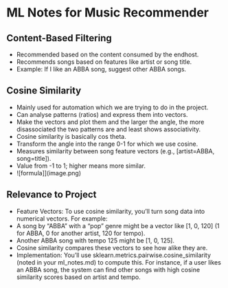 # ML Notes for Music Recommender

## Content-Based Filtering
- Recommended based on the content consumed by the endhost.
- Recommends songs based on features like artist or song title.
- Example: If I like an ABBA song, suggest other ABBA songs.

## Cosine Similarity
- Mainly used for automation which we are trying to do in the project.
- Can analyse patterns (ratios) and express them into vectors.
- Make the vectors and plot them and the larger the angle, the more disassociated the two patterns are and least shows associativity.
- Cosine similarity is basically cos theta.  
- Transform the angle into the range 0-1 for which we use cosine.
- Measures similarity between song feature vectors (e.g., [artist=ABBA, song=title]).
- Value from -1 to 1; higher means more similar.
- ![formula]](image.png)



## Relevance to Project

- Feature Vectors: To use cosine similarity, you’ll turn song data into numerical vectors. For example:
- A song by “ABBA” with a “pop” genre might be a vector like [1, 0, 120] (1 for ABBA, 0 for another artist, 120 for tempo).
- Another ABBA song with tempo 125 might be [1, 0, 125].
- Cosine similarity compares these vectors to see how alike they are.
- Implementation: You’ll use sklearn.metrics.pairwise.cosine_similarity (noted in your ml_notes.md) to compute this. For instance, if a user likes an ABBA song, the system can find other songs with high cosine similarity scores based on artist and tempo.